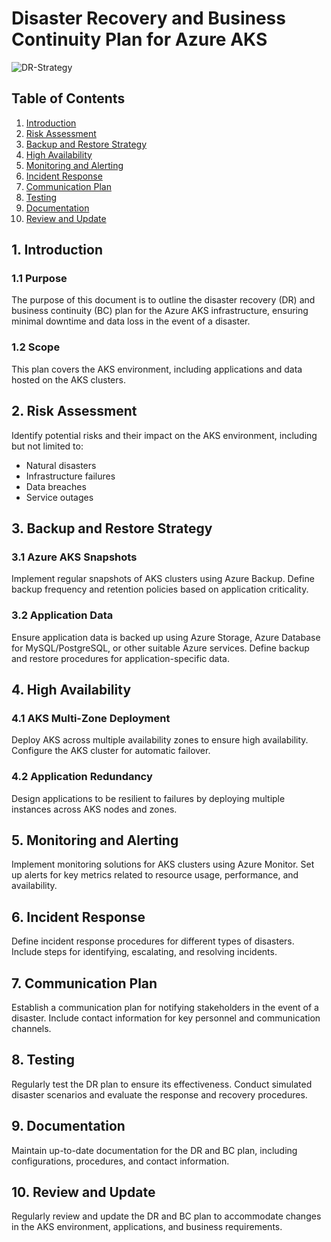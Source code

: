 # Disaster Recovery and Business Continuity Plan for Azure AKS

![DR-Strategy](https://d2908q01vomqb2.cloudfront.net/fc074d501302eb2b93e2554793fcaf50b3bf7291/2021/05/13/Figure-1.-DR-strategies.png)

## Table of Contents
1. [Introduction](#introduction)
2. [Risk Assessment](#risk-assessment)
3. [Backup and Restore Strategy](#backup-and-restore-strategy)
4. [High Availability](#high-availability)
5. [Monitoring and Alerting](#monitoring-and-alerting)
6. [Incident Response](#incident-response)
7. [Communication Plan](#communication-plan)
8. [Testing](#testing)
9. [Documentation](#documentation)
10. [Review and Update](#review-and-update)

## 1. Introduction

### 1.1 Purpose
The purpose of this document is to outline the disaster recovery (DR) and business continuity (BC) plan for the Azure AKS infrastructure, ensuring minimal downtime and data loss in the event of a disaster.

### 1.2 Scope
This plan covers the AKS environment, including applications and data hosted on the AKS clusters.

## 2. Risk Assessment

Identify potential risks and their impact on the AKS environment, including but not limited to:

- Natural disasters
- Infrastructure failures
- Data breaches
- Service outages

## 3. Backup and Restore Strategy

### 3.1 Azure AKS Snapshots
Implement regular snapshots of AKS clusters using Azure Backup. Define backup frequency and retention policies based on application criticality.

### 3.2 Application Data
Ensure application data is backed up using Azure Storage, Azure Database for MySQL/PostgreSQL, or other suitable Azure services. Define backup and restore procedures for application-specific data.

## 4. High Availability

### 4.1 AKS Multi-Zone Deployment
Deploy AKS across multiple availability zones to ensure high availability. Configure the AKS cluster for automatic failover.

### 4.2 Application Redundancy
Design applications to be resilient to failures by deploying multiple instances across AKS nodes and zones.

## 5. Monitoring and Alerting

Implement monitoring solutions for AKS clusters using Azure Monitor. Set up alerts for key metrics related to resource usage, performance, and availability.

## 6. Incident Response

Define incident response procedures for different types of disasters. Include steps for identifying, escalating, and resolving incidents.

## 7. Communication Plan

Establish a communication plan for notifying stakeholders in the event of a disaster. Include contact information for key personnel and communication channels.

## 8. Testing

Regularly test the DR plan to ensure its effectiveness. Conduct simulated disaster scenarios and evaluate the response and recovery procedures.

## 9. Documentation

Maintain up-to-date documentation for the DR and BC plan, including configurations, procedures, and contact information.

## 10. Review and Update

Regularly review and update the DR and BC plan to accommodate changes in the AKS environment, applications, and business requirements.
